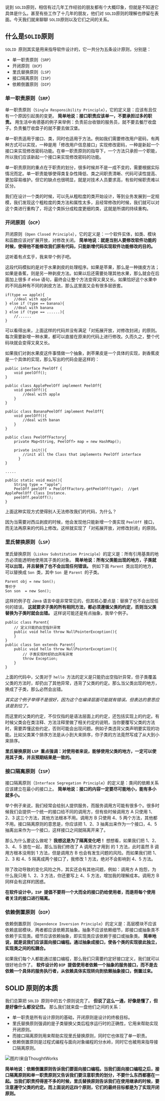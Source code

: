 说到 `SOLID`原则，相信有过几年工作经验的朋友都有个大概印象，但就是不知道它具体是什么。甚至有些工作了十几年的朋友，他们对 `SOLID`原则的理解也停留在表面。今天我们就来聊聊 `SOLID`原则以及它们之间的关系。

## 什么是`SOLID`原则

`SOLID `原则其实是用来指导软件设计的，它一共分为五条设计原则，分别是：

- 单一职责原则（`SRP`）
- 开闭原则（`OCP`）
- 里氏替换原则（`LSP`）
- 接口隔离原则（`ISP`）
- 依赖倒置原则（`DIP`）

### 单一职责原则（`SRP`）

单一职责原则（`Single Responsibility Principle`），它的定义是：应该有且仅有一个原因引起类的变更。 **简单地说：接口职责应该单一，不要承担过多的职责。** 用生活中肯德基的例子来举例：负责前台收银的服务员，就不要去餐厅收盘子。负责餐厅收盘子的就不要去做汉堡。

单一职责适用于接口、类，同时也适用于方法。例如我们需要修改用户密码，有两种方式可以实现，一种是用「修改用户信息接口」实现修改密码，一种是新起一个接口来实现修改密码功能。在单一职责原则的指导下，一个方法只承担一个职能，所以我们应该新起一个接口来实现修改密码的功能。

单一职责原则的重点在于职责的划分，很多时候并不是一成不变的，需要根据实际情况而定。单一职责能够使得类复杂性降低、类之间职责清晰、代码可读性提高、更加容易维护。但它的缺点也很明显，就是对技术人员要求高，有些时候职责难以区分。

我们在设计一个类的时候，可以先从粗粒度的类开始设计，等到业务发展到一定规模，我们发现这个粗粒度的类方法和属性太多，且经常修改的时候，我们就可以对这个类进行重构了，将这个类拆分成粒度更细的类，这就是所谓的持续重构。

### 开闭原则（`OCP`）

开闭原则（`Open Closed Principle`），它的定义是：一个软件实体，如类、模块和函数应该对扩展开放，对修改关闭。 **简单地说：就是当别人要修改软件功能的时候，使得他不能修改我们原有代码，只能新增代码实现软件功能修改的目的。**

这听着有点玄乎，我来举个例子吧。

这段代码模拟的是对于水果剥皮的处理程序。如果是苹果，那么是一种拨皮方法；如果是香蕉，则是另一种剥皮方法。如果以后还需要处理其他水果，那么就会在后面加上很多 if else 语句，最终会让整个方法变得又臭又长。如果恰好这个水果中的不同品种有不同的剥皮方法，那么这里面又会有很多层嵌套。

```
if(type == apple){
    //deal with apple 
} else if (type == banana){
    //deal with banana
} else if (type == ......){
    //......
}
```

可以看得出来，上面这样的代码并没有满足「对拓展开放，对修改封闭」的原则。每次需要新增一种水果，都可以直接在原来的代码上进行修改。久而久之，整个代码块就会变得又臭又长。

如果我们对剥水果皮这件事情做一个抽象，剥苹果皮是一个具体的实现，剥香蕉皮是一个具体的实现，那么写出的代码会是这样的：

```
public interface PeelOff {
    void peelOff();
}

public class ApplePeelOff implement PeelOff{
    void peelOff(){
		//deal with apple
    }
}

public class BananaPeelOff implement PeelOff{
    void peelOff(){
		//deal with banan
    }
}

public class PeelOffFactory{
    private Map<String, PeelOff> map = new HashMap();

    private init(){
        //init all the Class that implements PeelOff interface 
	  }
}

.....

public static void main(){
    String type = "apple";
    PeelOff peelOff = PeelOffFactory.getPeelOff(type);  //get ApplePeelOff Class Instance.
    peelOff.pealOff();
}
```

上面这种实现方式使得别人无法修改我们的代码，为什么？

因为当需要对西瓜剥皮的时候，他会发现他只能新增一个类实现 `PeelOff `接口，而无法再原来的代码上修改。这样就实现了「对拓展开放，对修改封闭」的原则。

### 里氏替换原则（`LSP`）

里氏替换原则（`Liskov Substitution Principle`）的定义是：所有引用基类的地方必须能透明地使用其子类的对象。 **简单地说：所有父类能出现的地方，子类就可以出现，并且替换了也不会出现任何错误。** 例如下面 `Parent `类出现的地方，可以替换成 `Son `类，其中 `Son `是 `Parent `的子类。

```
Parent obj = new Son();
等价于
Son son  = new Son();
```

这样的例子在 Java 语言中是非常常见的，但其核心要点是：替换了也不会出现任何的错误。 **这就要求子类的所有相同方法，都必须遵循父类的约定，否则当父类替换为子类时就会出错。** 这样说可能还是有点抽象，我举个例子。

```
public class Parent{
    // 定义只能扔出空指针异常
    public void hello throw NullPointerException(){
    }
}
public class Son extends Parent{
    public void hello throw NullPointerException(){
        // 子类实现时却扔出所有异常
        throw Exception;
    }
}
```

上面的代码中，父类对于 `hello `方法的定义是只能扔出空指针异常，但子类覆盖父类的方法时，却扔出了其他异常，违背了父类的约定。那么当父类出现的地方，换成了子类，那么必然会出错。

*其实这个例子举得不是很好，因为这个在编译层面可能就有错误。但表达的意思应该是到位了。*

而这里的父类的约定，不仅仅指的是语法层面上的约定，还包括实现上的约定。有时候父类会在类注释、方法注释里做了相关约定的说明，当你要覆写父类的方法时，需要弄懂这些约定，否则可能会出现问题。例如子类违背父类声明要实现的功能。比如父类某个排序方法是从小到大来排序，你子类的方法竟然写成了从大到小来排序。

**里氏替换原则 `LSP `重点强调：对使用者来说，能够使用父类的地方，一定可以使用其子类，并且预期结果是一致的。**

### 接口隔离原则（`ISP`）

接口隔离原则（`Interface Segregation Principle`）的定义是：类间的依赖关系应该建立在最小的接口上。 **简单地说：接口的内容一定要尽可能地小，能有多小就多小。**

举个例子来说，我们经常会给别人提供服务，而服务调用方可能有很多个。很多时候我们会提供一个统一的接口给不同的调用方，但有些时候调用方 A 只使用 1、2、3 这三个方法，其他方法根本不用。调用方 B 只使用 4、5 两个方法，其他都不用。接口隔离原则的意思是，你应该把 1、2、3 抽离出来作为一个接口，4、5 抽离出来作为一个接口，这样接口之间就隔离开来了。

那么为什么要这么做呢？ **我想这是为了隔离变化吧！** 想想看，如果我们把 1、2、3、4、5 放在一起，那么当我们修改了 A 调用方才用到 的 1 方法，此时虽然 B 调用方根本没用到 1 方法，但是调用方 B 也会有发生问题的风险。而如果我们把 1、2、3 和 4、5 隔离成两个接口了，我修改 1 方法，绝对不会影响到 4、5 方法。

除了改动导致的变化风险之外，其实还会有其他问题，例如：调用方 A 抱怨，为什么我只用 1、2、3 方法，你还要写上 4、5 方法，增加我的理解成本。调用方 B 同样会有这样的困惑。

**在软件设计中，`ISP `提倡不要将一个大而全的接口扔给使用者，而是将每个使用者关注的接口进行隔离。**

### 依赖倒置原则（`DIP`）

依赖倒置原则（`Dependence Inversion Principle`）的定义是：高层模块不应该依赖底层模块，两者都应该依赖其抽象。抽象不应该依赖细节，即接口或抽象类不依赖于实现类。细节应该依赖抽象，即实现类应该依赖于接口或抽象类。 **简单地说，就是说我们应该面向接口编程。通过抽象成接口，使各个类的实现彼此独立，实现类之间的松耦合。**

如果我们每个人都能通过接口编程，那么我们只需要约定好接口定义，我们就可以很好地合作了。 **软件设计的 `DIP `提倡使用者依赖一个抽象的服务接口，而不是去依赖一个具体的服务执行者，从依赖具体实现转向到依赖抽象接口，倒置过来。**

## SOLID 原则的本质

我们总算把 `SOLID `原则中的五个原则说完了。 **但说了这么一通，好像是懂了，但是好像什么都没记住。** 那么我们就来盘一盘他们之间的关系：

- 单一职责是所有设计原则的基础，开闭原则是设计的终极目标。
- 里氏替换原则强调的是子类替换父类后程序运行时的正确性，它用来帮助实现开闭原则。
- 而接口隔离原则用来帮助实现里氏替换原则，同时它也体现了单一职责。
- 依赖倒置原则是过程式编程与面向对象编程的分水岭，同时它也被用来指导接口隔离原则。

![图片l来自ThoughtWorks](https://mc.wsh-study.com/mkdocs/软件开发种的原则/1.jpg)

**简单地说：依赖倒置原则告诉我们要面向接口编程。当我们面向接口编程之后，接口隔离原则和单一职责原则又告诉我们要注意职责的划分，不要什么东西都塞在一起。当我们职责捋得差不多的时候，里氏替换原则告诉我们在使用继承的时候，要注意遵守父类的约定。而上面说的这四个原则，它们的最终目标都是为了实现开闭原则。**